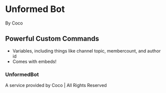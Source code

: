 # Unformed Bot
By Coco
## Powerful Custom Commands
- Variables, including things like channel topic, membercount, and author id
- Comes with embeds!

### UnformedBot
A service provided by Coco | All Rights Reserved
